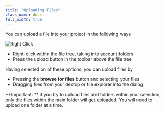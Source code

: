 ```yaml
---
title: "Uploading Files"
class_name: docs
full_width: true
---
```


You can upload a file into your project in the following ways

![Right Click](docs/right-click.png)

- Right-click within the file tree, taking into account folders
- Press the upload button in the toolbar above the file tree

Having selected on of these options, you can upload files by

- Pressing the **browse for files** button and selecting your files
- Dragging files from your destop or file explorer into the dialog

**Important: ** if you try to upload files and folders within your selection, only the files within the main folder will get uploaded. You will need to upload one folder at a time.

